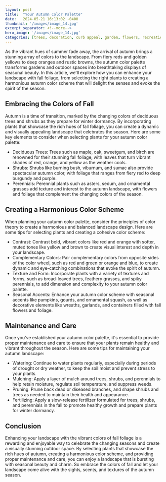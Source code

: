 ```yaml
---
layout: post
title:  "Your Autumn Color Palette"
date:   2024-05-21 16:13:02 -0400
thumbnail: '/images/image_14.jpg'
excerpt_separator: <!--more-->
hero_image: '/images/image_14.jpg'
categories: [trees, decoration, curb appeal, garden, flowers, recreation]
---
```

As the vibrant hues of summer fade away, the arrival of autumn brings a stunning array of colors to the landscape. <!--more-->From fiery reds and golden yellows to deep oranges and rustic browns, the autumn color palette transforms gardens and outdoor spaces into breathtaking displays of seasonal beauty. In this article, we'll explore how you can enhance your landscape with fall foliage, from selecting the right plants to creating a harmonious autumn color scheme that will delight the senses and evoke the spirit of the season.

## Embracing the Colors of Fall
Autumn is a time of transition, marked by the changing colors of deciduous trees and shrubs as they prepare for winter dormancy. By incorporating plants that showcase the rich hues of fall foliage, you can create a dynamic and visually appealing landscape that celebrates the season. Here are some key elements to consider when selecting plants for your autumn color palette:
* Deciduous Trees: Trees such as maple, oak, sweetgum, and birch are renowned for their stunning fall foliage, with leaves that turn vibrant shades of red, orange, and yellow as the weather cools.
* Shrubs: Shrubs like burning bush, viburnum, and sumac also provide spectacular autumn color, with foliage that ranges from fiery red to deep burgundy and purple.
* Perennials: Perennial plants such as asters, sedum, and ornamental grasses add texture and interest to the autumn landscape, with flowers and foliage that complement the changing colors of the season.

## Creating a Harmonious Color Scheme
When planning your autumn color palette, consider the principles of color theory to create a harmonious and balanced landscape design. Here are some tips for selecting plants and creating a cohesive color scheme:
* Contrast: Contrast bold, vibrant colors like red and orange with softer, muted tones like yellow and brown to create visual interest and depth in your landscape.
* Complementary Colors: Pair complementary colors from opposite sides of the color wheel, such as red and green or orange and blue, to create dynamic and eye-catching combinations that evoke the spirit of autumn.
* Texture and Form: Incorporate plants with a variety of textures and forms, such as broad-leaved trees, feathery grasses, and spiky perennials, to add dimension and complexity to your autumn color palette.
* Seasonal Accents: Enhance your autumn color scheme with seasonal accents like pumpkins, gourds, and ornamental squash, as well as decorative elements like wreaths, garlands, and containers filled with fall flowers and foliage.

## Maintenance and Care
Once you've established your autumn color palette, it's essential to provide proper maintenance and care to ensure that your plants remain healthy and vibrant throughout the season. Here are some tips for maintaining your autumn landscape:
* Watering: Continue to water plants regularly, especially during periods of drought or dry weather, to keep the soil moist and prevent stress to your plants.
* Mulching: Apply a layer of mulch around trees, shrubs, and perennials to help retain moisture, regulate soil temperature, and suppress weeds.
* Pruning: Prune back dead or diseased branches, and shape shrubs and trees as needed to maintain their health and appearance.
* Fertilizing: Apply a slow-release fertilizer formulated for trees, shrubs, and perennials in the fall to promote healthy growth and prepare plants for winter dormancy.

## Conclusion
Enhancing your landscape with the vibrant colors of fall foliage is a rewarding and enjoyable way to celebrate the changing seasons and create a visually stunning outdoor space. By selecting plants that showcase the rich hues of autumn, creating a harmonious color scheme, and providing proper maintenance and care, you can enjoy a landscape that is bursting with seasonal beauty and charm. So embrace the colors of fall and let your landscape come alive with the sights, scents, and textures of the autumn season.
